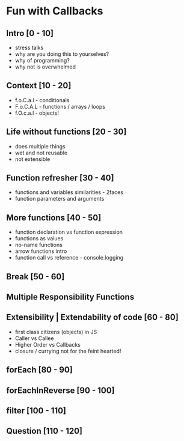 # Fun with Callbacks

## Intro [0 - 10]
- stress talks
- why are you doing this to yourselves?
- why of programming?
- why not is overwhelmed

## Context [10 - 20]
- f.o.C.a.l - conditionals
- F.o.C.A.L - functions / arrays / loops
- f.O.c.a.l - objects!

## Life without functions [20 - 30]
- does multiple things
- wet and not reusable
- not extensible

## Function refresher [30 - 40]
- functions and variables similarities - 2faces
- function parameters and arguments

## More functions [40 - 50]
- function declaration vs function expression
- functions as values
- no-name functions
- arrow functions intro
- function call vs reference - console.logging

## Break [50 - 60]

## Multiple Responsibility Functions
## Extensibility | Extendability of code [60 - 80]
- first class citizens (objects) in JS
- Caller vs Callee
- Higher Order vs Callbacks
- closure / currying not for the feint hearted!

## forEach [80 - 90]

## forEachInReverse [90 - 100]

## filter [100 - 110]

## Question [110 - 120]